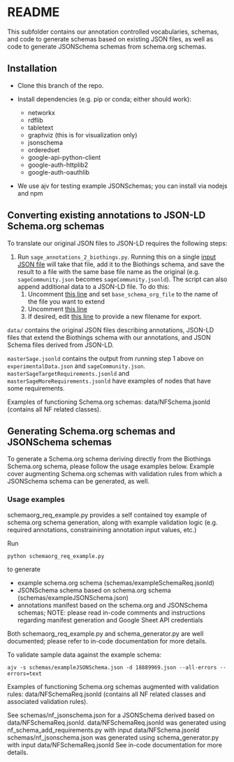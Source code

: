 # README

This subfolder contains our annotation controlled vocabularies, schemas, and
code to generate schemas based on existing JSON files, as well as code to generate
JSONSchema schemas from schema.org schemas.


## Installation 

- Clone this branch of the repo.
- Install dependencies (e.g. pip or conda; either should work):
  * networkx
  * rdflib
  * tabletext
  * graphviz (this is for visualization only)
  * jsonschema
  * orderedset
  * google-api-python-client 
  * google-auth-httplib2 
  * google-auth-oauthlib

- We use ajv for testing example JSONSchemas; you can install via nodejs and npm


## Converting existing annotations to JSON-LD Schema.org schemas

To translate our original JSON files to JSON-LD requires the following steps:

1. Run `sage_annotations_2_biothings.py`. Running this on a single [input JSON file](https://github.com/Sage-Bionetworks/synapseAnnotations/blob/d1d2a65105c6c1f3cbc62e58b20abc800d0c9c9e/synapseAnnotations/sage_annotations_2_biothings.py#L55)
will take that file, add it to the Biothings schema, and save the result to a
file with the same base file name as the original (e.g. `sageCommunity.json`
becomes `sageCommunity.jsonld`). The script can also append additional data to a
JSON-LD file. To do this:
    1. Uncomment [this line](https://github.com/Sage-Bionetworks/synapseAnnotations/blob/d1d2a65105c6c1f3cbc62e58b20abc800d0c9c9e/synapseAnnotations/sage_annotations_2_biothings.py#L60) and set `base_schema_org_file` to the name of the file you want to extend
    1. Uncomment [this line](https://github.com/Sage-Bionetworks/synapseAnnotations/blob/d1d2a65105c6c1f3cbc62e58b20abc800d0c9c9e/synapseAnnotations/sage_annotations_2_biothings.py#L65)
    1. If desired, edit [this line](https://github.com/Sage-Bionetworks/synapseAnnotations/blob/d1d2a65105c6c1f3cbc62e58b20abc800d0c9c9e/synapseAnnotations/sage_annotations_2_biothings.py#L172) to provide a new filename for export.


`data/` contains the original JSON files describing annotations, JSON-LD files
that extend the Biothings schema with our annotations, and JSON Schema files
derived from JSON-LD.

`masterSage.jsonld` contains the output from running step 1 above on
`experimentalData.json` and `sageCommunity.json`.
`masterSageTargetRequirements.jsonld` and `masterSageMoreRequirements.jsonld`
have examples of nodes that have some requirements.

Examples of functioning Schema.org schemas: data/NFSchema.jsonld (contains all NF related classes). 


## Generating Schema.org schemas and JSONSchema schemas

To generate a Schema.org schema deriving directly from the Biothings Schema.org schema, please follow the usage examples below. 
Example cover augmenting Schema.org schemas with validation rules from which a JSONSchema schema can be generated, as well.

### Usage examples

schemaorg_req_example.py provides a self contained toy example of schema.org schema generation, along with example validation logic (e.g. required annotations, constrainining annotation input values, etc.)

Run 

```
python schemaorg_req_example.py 
```

to generate 
- example schema.org schema (schemas/exampleSchemaReq.jsonld)
- JSONSchema schema based on schema.org schema (schemas/exampleJSONSchema.json)
- annotations manifest based on the schema.org and JSONSchema schemas; NOTE: please read in-code comments and instructions regarding manifest generation and Google Sheet API credentials 

Both schemaorg_req_example.py and schema_generator.py are well documented; please refer to in-code documentation for more details. 


To validate sample data against the example schema:

```
ajv -s schemas/exampleJSONSchema.json -d 18889969.json --all-errors --errors=text
```

Examples of functioning Schema.org schemas augmented with validation rules: data/NFSchemaReq.jsonld (contains all NF related classes and associated validation rules).

See schemas/nf_jsonschema.json for a JSONSchema derived based on data/NFSchemaReq.jsonld. 
data/NFSchemaReq.jsonld was generated using nf_schema_add_requirements.py with input data/NFSchema.jsonld
schemas/nf_jsonschema.json was generated using schema_generator.py with input data/NFSchemaReq.jsonld
See in-code documentation for more details.
